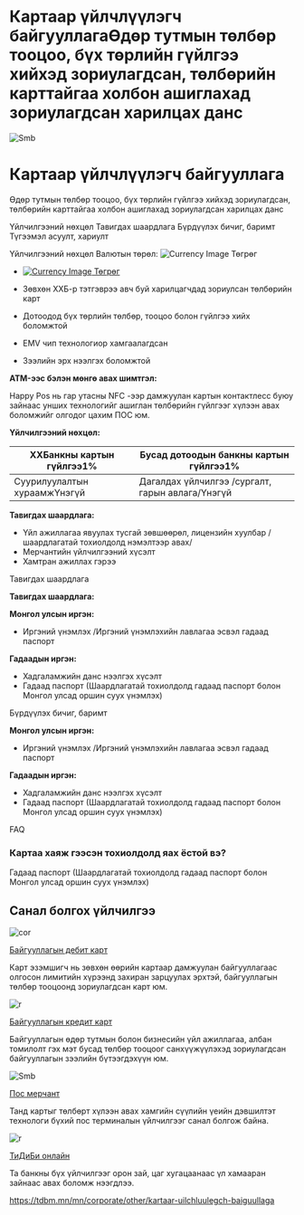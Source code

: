 # Картаар үйлчлүүлэгч байгууллагаӨдөр тутмын төлбөр тооцоо, бүх төрлийн гүйлгээ хийхэд зориулагдсан, төлбөрийн карттайгаа холбон ашиглахад зориулагдсан харилцах данс


 

 ![Smb](/sites/default/files/2024-09/DJI_0975.jpg)



# Картаар үйлчлүүлэгч байгууллага

Өдөр тутмын төлбөр тооцоо, бүх төрлийн гүйлгээ хийхэд зориулагдсан, төлбөрийн карттайгаа холбон ашиглахад зориулагдсан харилцах данс






Үйлчилгээний нөхцөл
Тавигдах шаардлага
Бүрдүүлэх бичиг, баримт
Түгээмэл асуулт, хариулт


Үйлчилгээний нөхцөл
Валютын төрөл:
![Currency Image](/sites/default/files/2024-05/mgl.png)
Төгрөг

* [![Currency Image](/sites/default/files/2024-05/mgl.png)
  Төгрөг](#tab-1447-container-0)

* Зөвхөн ХХБ-р тэтгэврээ авч буй харилцагчдад зориулсан төлбөрийн карт
* Дотоодод бүх төрлийн төлбөр, тооцоо болон гүйлгээ хийх боломжтой
* EMV чип технологиор хамгаалагдсан
* Зээлийн эрх нээлгэх боломжтой

**ATM-ээс бэлэн мөнгө авах шимтгэл:**

Happy Pos нь гар утасны NFC -ээр дамжуулан картын контактлесс буюу зайнаас унших технологийг ашиглан төлбөрийн гүйлгээг хүлээн авах боломжийг олгодог цахим ПОС юм.

**Үйлчилгээний нөхцөл:**

| ХХБанкны картын гүйлгээ1% | Бусад дотоодын банкны картын гүйлгээ1% |
| --- | --- |
| Суурилуулалтын хураамжҮнэгүй | Дагалдах үйлчилгээ /сургалт, гарын авлага/Үнэгүй |

**Тавигдах шаардлага:**

* Үйл ажиллагаа явуулах тусгай зөвшөөрөл, лицензийн хуулбар /шаардлагатай тохиолдолд нэмэлтээр авах/
* Мерчантийн үйлчилгээний хүсэлт
* Хамтран ажиллах гэрээ





Тавигдах шаардлага

**Тавигдах шаардлага:**

**Монгол улсын иргэн:**

* Иргэний үнэмлэх /Иргэний үнэмлэхийн лавлагаа эсвэл гадаад паспорт

**Гадаадын иргэн:**

* Хадгаламжийн данс нээлгэх хүсэлт
* Гадаад паспорт (Шаардлагатай тохиолдолд гадаад паспорт болон Монгол улсад оршин суух үнэмлэх)



Бүрдүүлэх бичиг, баримт

**Монгол улсын иргэн:**

* Иргэний үнэмлэх /Иргэний үнэмлэхийн лавлагаа эсвэл гадаад паспорт

**Гадаадын иргэн:**

* Хадгаламжийн данс нээлгэх хүсэлт
* Гадаад паспорт (Шаардлагатай тохиолдолд гадаад паспорт болон Монгол улсад оршин суух үнэмлэх)



FAQ
 
### Картаа хаяж гээсэн тохиолдолд яах ёстой вэ?

Гадаад паспорт (Шаардлагатай тохиолдолд гадаад паспорт болон Монгол улсад оршин суух үнэмлэх)
















 
## Санал болгох үйлчилгээ


 
 ![cor](/sites/default/files/2024-09/11_0.jpg)


[Байгууллагын дебит карт](/mn/corporate/tsahim-bank/bayguullagiin-debit-card)

Карт эзэмшигч нь зөвхөн өөрийн картаар дамжуулан байгууллагаас олгосон лимитийн хүрээнд захиран зарцуулах эрхтэй, байгууллагын төлбөр тооцоонд зориулагдсан карт юм.




 
 ![r](/sites/default/files/2024-10/DSC5893.jpg)


[Байгууллагын кредит карт](/mn/corporate/tsahim-bank/baiguullagiin-credit-card)

Байгууллагын өдөр тутмын болон бизнесийн үйл ажиллагаа, албан томилолт гэх мэт бусад төлбөр тооцоог санхүүжүүлэхэд зориулагдсан байгууллагын зээлийн бүтээгдэхүүн юм.




 
 ![Smb](/sites/default/files/2024-09/DSC3073_0.jpg)


[Пос мерчант](/mn/retail/cards/pos-merchant)

Танд картыг төлбөрт хүлээн авах хамгийн сүүлийн үеийн дэвшилтэт технологи бүхий пос терминалын үйлчилгээг санал болгож байна.




 
 ![r](/sites/default/files/2024-10/DSC2192_0.jpg)


[ТиДиБи онлайн](/mn/corporate/tsahim-bank/online-bank)

Та банкны бүх үйлчилгээг орон зай, цаг хугацаанаас үл хамааран зайнаас авах боломж нээгдлээ.
















https://tdbm.mn/mn/corporate/other/kartaar-uilchluulegch-baiguullaga

